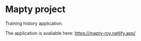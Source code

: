 # Mapty project

Training history application.

The application is avaliable here: https://mapty-roy.netlify.app/
